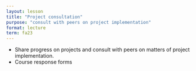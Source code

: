 ```yaml
---
layout: lesson
title: "Project consultation"
purpose: "consult with peers on project implementation"
format: lecture
term: fa23
---
```


- Share progress on projects and consult with peers on matters of project implementation.
- Course response forms
